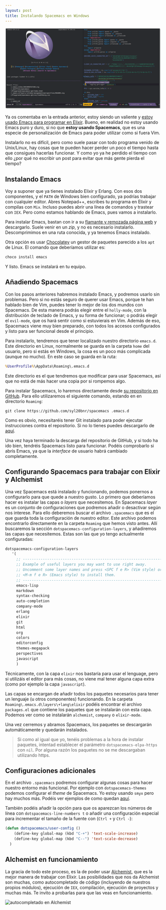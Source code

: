 ```yaml
---
layout: post
title: Instalando Spacemacs en Windows
---
```



![spacemacs](/img/posts/2016/spacemacs.png)


Ya os comentaba en la entrada anterior, estoy siendo un valiente y [estoy usado Emacs para programar en Elixir](http://charlascylon.com/2016-06-20-spacemacs-el-editor-perfecto-Elixir). Bueno, en realidad no estoy usando Emacs puro y duro, si no que **estoy usando Spacemacs**, que es una especie de personalización de Emacs para poder utilizar como si fuera Vim.

Instalarlo no es difícil, pero como suele pasar con todo programa venido de Unix/Linux, hay cosas que te pueden hacer perder un poco el tiempo hasta que consigues hacerlas funcionar. Y como yo ya he perdido el tiempo con ello ¿por qué no escribir un post para evitar que más gente pierda el tiempo?

## Instalando Emacs

Voy a suponer que ya tienes instalado Elixir y Erlang. Con esos dos componentes, y el `PATH` de Windows bien configurado, ya podrías trabajar con cualquier editor. Abres Notepad++, escribes tu programa en Elixir y compilas con `Mix`. Incluso puedes abrir una línea de comandos y trastear con `IEX`. Pero como estamos hablando de Emacs, pues vamos a instalarlo.

Para instalar Emacs, bastan con ir a su [flamante y remozada página web](https://www.gnu.org/software/emacs/) y descargarlo. Suele venir en un *zip*, y no es necesario instalarlo. Descomprimimos en una ruta conocida, y ya tenemos Emacs instalado.

Otra opción es usar [Chocolatey](https://chocolatey.org/) un gestor de paquetes parecido a los `apt` de Linux. El comando que deberíamos utilizar es:

```bat
choco install emacs
```
Y listo. Emacs se instalará en tu equipo.


## Añadiendo Spacemacs

Con los pasos anteriores habremos instalado Emacs, y podremos usarlo sin problemas. Pero si no estás seguro de querer usar Emacs, porque te han hablado bien de Vim, puedes tener lo mejor de los dos mundos con Spacemacs. De esta manera podrás elegir entre el `holly-mode`, con la distribución de teclado de Emacs, y su forma de funcionar; o podrás elegir el `evil-mode`, que os hará sentir como si estuvierais en Vim.  Además de eso, Spacemacs viene muy bien preparado, con todos los accesos configurados y listo para ser funcional desde el principio.

Para instalarlo, tendremos que tener localizado nuestro directorio `emacs.d`. Este directorio en Linux, normalmente se guarda en la carpeta `home` del usuario, pero si estás en Windows, la cosa es un poco más complicada (aunque no mucho). En este caso se guarda en la ruta:

```bat
%UserProfile%\AppData\Roaming\.emacs.d
```

Este directorio es el que tendremos que modificar para usar Spacemacs, así que no está de más hacer una copia por si rompemos algo.

Para instalar Spacemacs, lo haremos directamente desde [su repositorio en GitHub](https://github.com/syl20bnr/spacemacs). Para ello utilizaremos el siguiente comando, estando en en directorio `Roaming`:

```
git clone https://github.com/syl20bnr/spacemacs .emacs.d
```

Como es obvio, necesitaréis tener Git instalado para poder ejecutar instrucciones contra el repositorio. Si no lo tienes puedes descargarlo de [aquí](https://git-scm.com/download/win).

Una vez haya terminado la descarga del repositorio de GitHub, y si todo ha ido bien, tendréis Spacemacs listo para funcionar. Podéis comprobarlo si abrís Emacs, ya que la *interface* de usuario habrá cambiado completamente.


## Configurando Spacemacs para trabajar con Elixir y Alchemist

Una vez Spacemacs está instalado y funcionando, podemos ponernos a configurarlo para que quede a nuestro gusto. Lo primero que deberíamos hacer es instalar las capas o *layers* que necesitemos. En Spacemacs *layer* es un conjunto de configuraciones que podremos añadir o desactivar según nos interese. Para ello deberemos buscar el archivo `.spacemacs` que es el que guarda toda la configuración de nuestro editor.  Este archivo podemos encontrarlo directamente en la carpeta `Roaming` que hemos visto antes. Allí buscaremos la sección `dotspacemacs-configuration-layers`, y añadiremos las capas que necesitemos. Estas son las que yo tengo actualmente configuradas:

```lisp
dotspacemacs-configuration-layers
   '(
     ;; ----------------------------------------------------------------
     ;; Example of useful layers you may want to use right away.
     ;; Uncomment some layer names and press <SPC f e R> (Vim style) or
     ;; <M-m f e R> (Emacs style) to install them.
     ;; ----------------------------------------------------------------
     emacs-lisp
     markdown
     syntax-checking
     auto-completion
     company-mode
     erlang
     elixir
     git	 
     html
     org
     colors
     editorconfig
     themes-megapack
     perspectives
     javascript
     )
```

Técnicamente, con la capa `elixir` nos bastaría para usar el lenguage, pero si utilizáis el editor para más cosas, no viene mal tener alguna capa extra (como por ejemplo la capa `javascript`).

Las capas se encargan de añadir todos los paquetes necesarios para tener un lenguaje (u otros componentes) funcionando. En la carpeta `Roaming\.emacs.d\layers\+lang\elixir` podéis encontrar el archivo `packages.el` que contiene los paquetes que se instalarán con esta capa. Podemos ver como se instalarán `alchemist`, `company` o `elixir-mode`.

Una vez cerremos y abramos Spacemacs, los paquetes se descargarán automáticamente y quedarán instalados.

> Si como al igual que yo,  tenéis problemas a la hora de instalar paquetes, intentad establecer el parámetro `dotspacemacs-elpa-https` con  `nil`. Por alguna razón los paquetes no se me descargaban utilizando https.

## Configuraciones adicionales

En el archivo `.spacemacs` podremos configurar algunas cosas para hacer nuestro entorno más funcional. Por ejemplo con `dotspacemacs-themes` podemos configurar el *theme* de Spacemacs. Yo estoy usando `smyx` pero hay muchos más. Podéis ver ejemplos de como quedan [aquí](http://themegallery.robdor.com/). 

También podéis añadir la opción para que os aparezcan los números de línea con `dotspacemacs-line-numbers t` o añadir una configuración especial para incrementar el tamaño de la fuente con (`Ctrl +` y `Ctrl -`):

```lisp
(defun dotspacemacs/user-config () 
	(define-key global-map (kbd "C-+") 'text-scale-increase)
	(define-key global-map (kbd "C--") 'text-scale-decrease)
  )
```

## Alchemist en funcionamiento

La gracia de todo este proceso, es la de poder usar [Alchemist](https://github.com/tonini/alchemist.el), que es la mejor manera de trabajar con Elixir. Las posibilidades que nos da Alchemist son muchas, como autocompletado de código (incluyendo de nuestros propios módulos), ejecución de `IEX`, compilación, ejecución de proyectos y muchas más. Te invito a probarlas para que las veas en funcionamiento. 

![autocompletado en Alchemist](http://alchemist.readthedocs.io/en/latest/images/alchemist-company.gif)


